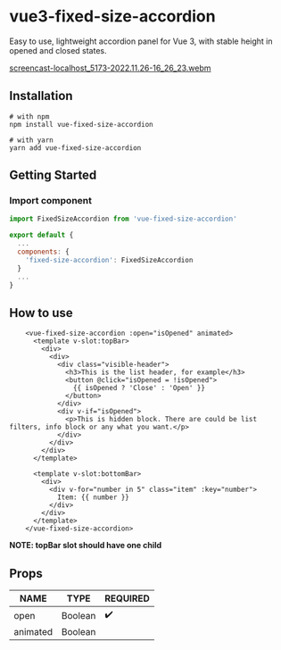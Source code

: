 # vue3-fixed-size-accordion

Easy to use, lightweight accordion panel for Vue 3, with stable height in opened and closed states.


[screencast-localhost_5173-2022.11.26-16_26_23.webm](https://user-images.githubusercontent.com/12416010/204093958-582c6f45-f780-4518-9ce6-cae9dcd80c37.webm?width="100")

## Installation
```shell
# with npm
npm install vue-fixed-size-accordion
```
```shell
# with yarn
yarn add vue-fixed-size-accordion
```

## Getting Started
### Import component
```javascript
import FixedSizeAccordion from 'vue-fixed-size-accordion'

export default {
  ...
  components: {
    'fixed-size-accordion': FixedSizeAccordion
  }
  ...
}
```

## How to use
```vue
    <vue-fixed-size-accordion :open="isOpened" animated>
      <template v-slot:topBar>
        <div>
          <div>
            <div class="visible-header">
              <h3>This is the list header, for example</h3>
              <button @click="isOpened = !isOpened">
                {{ isOpened ? 'Close' : 'Open' }}
              </button>
            </div>
            <div v-if="isOpened">
              <p>This is hidden block. There are could be list filters, info block or any what you want.</p>
            </div>
          </div>
        </div>
      </template>
      
      <template v-slot:bottomBar>
        <div>
          <div v-for="number in 5" class="item" :key="number">
            Item: {{ number }}
          </div>
        </div>
      </template>
    </vue-fixed-size-accordion>
```
__NOTE: topBar slot should have one child__

## Props
| NAME     | TYPE    | REQUIRED |
|----------|---------|----------|
| open     | Boolean |:heavy_check_mark:   
| animated | Boolean |          |


